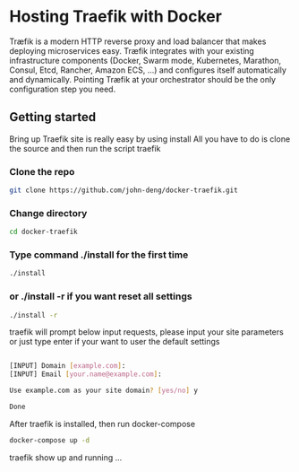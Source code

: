 # Hosting Traefik with Docker

Træfik is a modern HTTP reverse proxy and load balancer that makes deploying microservices easy. Træfik integrates with your existing infrastructure components (Docker, Swarm mode, Kubernetes, Marathon, Consul, Etcd, Rancher, Amazon ECS, ...) and configures itself automatically and dynamically. Pointing Træfik at your orchestrator should be the only configuration step you need.

## Getting started

Bring up Traefik site is really easy by using install All you have to do is clone the source and then run the script traefik

### Clone the repo

```bash
git clone https://github.com/john-deng/docker-traefik.git
```

### Change directory

```bash
cd docker-traefik
```

### Type command ./install for the first time

```bash
./install
```

### or ./install -r if you want reset all settings

```bash
./install -r
```

traefik will prompt below input requests, please input your site parameters or just type enter if your want to user the default settings

```bash

[INPUT] Domain [example.com]:
[INPUT] Email [your.name@example.com]:

Use example.com as your site domain? [yes/no] y

Done

```

After traefik is installed, then run docker-compose

```bash
docker-compose up -d
```

traefik show up and running ...
